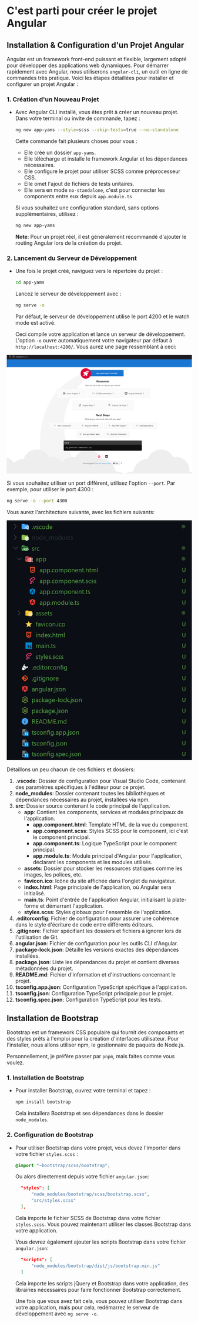 # C'est parti pour créer le projet Angular

## Installation & Configuration d'un Projet Angular

Angular est un framework front-end puissant et flexible, largement adopté pour développer des applications web dynamiques. Pour démarrer rapidement avec Angular, nous utiliserons `angular-cli`, un outil en ligne de commandes très pratique. Voici les étapes détaillées pour installer et configurer un projet Angular :

### 1. **Création d'un Nouveau Projet**

- Avec Angular CLI installé, vous êtes prêt à créer un nouveau projet. Dans votre terminal ou invite de commande, tapez :

  ```bash
  ng new app-yams --style=scss --skip-tests=true --no-standalone
  ```

  Cette commande fait plusieurs choses pour vous :
  - Elle crée un dossier `app-yams`.
  - Elle télécharge et installe le framework Angular et les dépendances nécessaires.
  - Elle configure le projet pour utiliser SCSS comme préprocesseur CSS.
  - Elle omet l'ajout de fichiers de tests unitaires.
  - Elle sera en mode `no-standalone`, c'est pour connecter les components entre eux depuis `app.module.ts`
  
  Si vous souhaitez une configuration standard, sans options supplémentaires, utilisez :

  ```bash
  ng new app-yams
  ```

  **Note**: Pour un projet réel, il est généralement recommandé d'ajouter le routing Angular lors de la création du projet.

### 2. **Lancement du Serveur de Développement**

- Une fois le projet créé, naviguez vers le répertoire du projet :

  ```bash
  cd app-yams
  ```

  Lancez le serveur de développement avec :

  ```bash
  ng serve -o
  ```

  Par défaut, le serveur de développement utilise le port 4200 et le watch mode est activé.

  Ceci compile votre application et lance un serveur de développement. L'option `-o` ouvre automatiquement votre navigateur par défaut à `http://localhost:4200/`.
Vous aurez une page ressemblant à ceci:

![Homepage default Angular](homepage.png)

  Si vous souhaitez utiliser un port différent, utilisez l'option `--port`. Par exemple, pour utiliser le port 4300 :

  ```bash
  ng serve -o --port 4300
  ```

Vous aurez l'architecture suivante, avec les fichiers suivants:

![architecture default Angular](architecture.png)

Détaillons un peu chacun de ces fichiers et dossiers:

1. **.vscode**: Dossier de configuration pour Visual Studio Code, contenant des paramètres spécifiques à l'éditeur pour ce projet.
2. **node_modules**: Dossier contenant toutes les bibliothèques et dépendances nécessaires au projet, installées via npm.
3. **src**: Dossier source contenant le code principal de l'application.
   - **app**: Contient les components, services et modules principaux de l'application.
     - **app.component.html**: Template HTML de la vue du component.
     - **app.component.scss**: Styles SCSS pour le component, ici c'est le component principal.
     - **app.component.ts**: Logique TypeScript pour le component principal.
     - **app.module.ts**: Module principal d'Angular pour l'application, déclarant les components et les modules utilisés.
   - **assets**: Dossier pour stocker les ressources statiques comme les images, les polices, etc.
   - **favicon.ico**: Icône du site affichée dans l'onglet du navigateur.
   - **index.html**: Page principale de l'application, où Angular sera initialisé.
   - **main.ts**: Point d'entrée de l'application Angular, initialisant la plate-forme et démarrant l'application.
   - **styles.scss**: Styles globaux pour l'ensemble de l'application.
4. **.editorconfig**: Fichier de configuration pour assurer une cohérence dans le style d'écriture de code entre différents éditeurs.
5. **.gitignore**: Fichier spécifiant les dossiers et fichiers à ignorer lors de l'utilisation de Git.
6. **angular.json**: Fichier de configuration pour les outils CLI d'Angular.
7. **package-lock.json**: Détaille les versions exactes des dépendances installées.
8. **package.json**: Liste les dépendances du projet et contient diverses métadonnées du projet.
9. **README.md**: Fichier d'information et d'instructions concernant le projet.
10. **tsconfig.app.json**: Configuration TypeScript spécifique à l'application.
11. **tsconfig.json**: Configuration TypeScript principale pour le projet.
12. **tsconfig.spec.json**: Configuration TypeScript pour les tests.

## Installation de Bootstrap

Bootstrap est un framework CSS populaire qui fournit des composants et des styles prêts à l'emploi pour la création d'interfaces utilisateur. Pour l'installer, nous allons utiliser npm, le gestionnaire de paquets de Node.js.

Personnellement, je préfère passer par `pnpm`, mais faites comme vous voulez.

### 1. **Installation de Bootstrap**

- Pour installer Bootstrap, ouvrez votre terminal et tapez :

  ```bash
  npm install bootstrap
  ```

  Cela installera Bootstrap et ses dépendances dans le dossier `node_modules`.

### 2. **Configuration de Bootstrap**

- Pour utiliser Bootstrap dans votre projet, vous devez l'importer dans votre fichier `styles.scss` :

  ```scss
  @import "~bootstrap/scss/bootstrap";
  ```

  Ou alors directement depuis votre fichier `angular.json`:

  ```json
    "styles": [
        "node_modules/bootstrap/scss/bootstrap.scss",
        "src/styles.scss"
    ],
    ```

  Cela importe le fichier SCSS de Bootstrap dans votre fichier `styles.scss`. Vous pouvez maintenant utiliser les classes Bootstrap dans votre application.

  Vous devrez également ajouter les scripts Bootstrap dans votre fichier `angular.json`:

  ```json
    "scripts": [
        "node_modules/bootstrap/dist/js/bootstrap.min.js"
    ]
  ```

    Cela importe les scripts jQuery et Bootstrap dans votre application, des librairies nécessaires pour faire fonctionner Bootstrap correctement.

    Une fois que vous avez fait cela, vous pouvez utiliser Bootstrap dans votre application, mais pour cela, redémarrez le serveur de développement avec `ng serve -o`.
